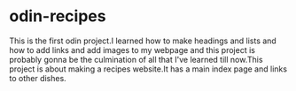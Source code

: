 # odin-recipes
This is the first odin project.I learned how to make headings and lists and how to add links and add images to my webpage and this project is probably gonna be the culmination of all that I've learned till now.This project is about making a recipes website.It has a main index page and links to other dishes.